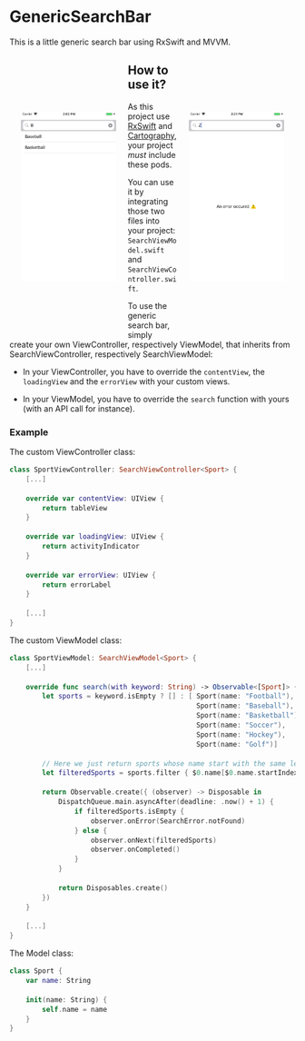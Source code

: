 # GenericSearchBar
This is a little generic search bar using RxSwift and MVVM.

<img src="/images/search.png" align="left" height="300px" hspace="20px" vspace="100px">
<img src="/images/error.png" align="right" height="300px" hspace="20px" vspace="100px">

## How to use it?
As this project use [RxSwift](https://github.com/ReactiveX/RxSwift) and [Cartography](https://github.com/robb/Cartography), your project *must* include these pods.

You can use it by integrating those two files into your project: `SearchViewModel.swift` and `SearchViewController.swift`.

To use the generic search bar, simply create your own ViewController, respectively ViewModel, that inherits from SearchViewController, respectively SearchViewModel:

- In your ViewController, you have to override the `contentView`, the `loadingView` and the `errorView` with your custom views.

- In your ViewModel, you have to override the `search` function with yours (with an API call for instance).

### Example

The custom ViewController class:

```Swift
class SportViewController: SearchViewController<Sport> {
    [...]

    override var contentView: UIView {
        return tableView
    }

    override var loadingView: UIView {
        return activityIndicator
    }

    override var errorView: UIView {
        return errorLabel
    }

    [...]
}
```

The custom ViewModel class:

```Swift
class SportViewModel: SearchViewModel<Sport> {
    [...]

    override func search(with keyword: String) -> Observable<[Sport]> {
        let sports = keyword.isEmpty ? [] : [ Sport(name: "Football"),
                                              Sport(name: "Baseball"),
                                              Sport(name: "Basketball"),
                                              Sport(name: "Soccer"),
                                              Sport(name: "Hockey"),
                                              Sport(name: "Golf")]

        // Here we just return sports whose name start with the same letter than the keyword.
        let filteredSports = sports.filter { $0.name[$0.name.startIndex] == keyword[keyword.startIndex] }

        return Observable.create({ (observer) -> Disposable in
            DispatchQueue.main.asyncAfter(deadline: .now() + 1) {
                if filteredSports.isEmpty {
                    observer.onError(SearchError.notFound)
                } else {
                    observer.onNext(filteredSports)
                    observer.onCompleted()
                }
            }

            return Disposables.create()
        })
    }

    [...]
}
```

The Model class:
```Swift
class Sport {
    var name: String

    init(name: String) {
        self.name = name
    }
}
```
